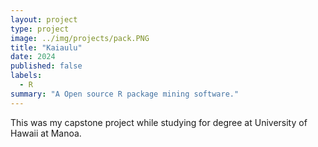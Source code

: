 ```yaml
---
layout: project
type: project
image: ../img/projects/pack.PNG
title: "Kaiaulu"
date: 2024
published: false
labels:
  - R
summary: "A Open source R package mining software."
---
```


This was my capstone project while studying for degree at University of Hawaii at Manoa.